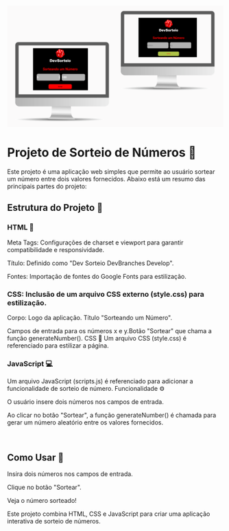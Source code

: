 <img src="https://github.com/Adriana39/Dev_Sorteio/blob/main/devsorteio.png">
<h1>Projeto de Sorteio de Números 🎲</h1>
<p></p>Este projeto é uma aplicação web simples que permite ao usuário sortear um número entre dois valores fornecidos. Abaixo está um resumo das principais partes do projeto:</p>

<h2>Estrutura do Projeto 📂</h2>
<h3>HTML 📝</h3>
<p>Meta Tags: Configurações de charset e viewport para garantir compatibilidade e responsividade.</p>
<p>Título: Definido como "Dev Sorteio DevBranches Develop".</p>
<p>Fontes: Importação de fontes do Google Fonts para estilização.</p>
<h3>CSS: Inclusão de um arquivo CSS externo (style.css) para estilização.</h3>
<p>Corpo:
Logo da aplicação.
Título "Sorteando um Número".</p>
<p>Campos de entrada para os números x e y.Botão "Sortear" que chama a função generateNumber().
CSS 🎨
Um arquivo CSS (style.css) é referenciado para estilizar a página.</p>

<h3>JavaScript 💻</h3>
<p>Um arquivo JavaScript (scripts.js) é referenciado para adicionar a funcionalidade de sorteio de número.
Funcionalidade ⚙️</p>
<p>O usuário insere dois números nos campos de entrada.</p>
<p>Ao clicar no botão "Sortear", a função generateNumber() é chamada para gerar um número aleatório entre os valores fornecidos.</p>
<br>
<h2>Como Usar 🚀</h2>
<p>Insira dois números nos campos de entrada.</p>
<p>Clique no botão "Sortear".</p>
<p>Veja o número sorteado!</p>
<p>Este projeto combina HTML, CSS e JavaScript para criar uma aplicação interativa de sorteio de números.</p>

